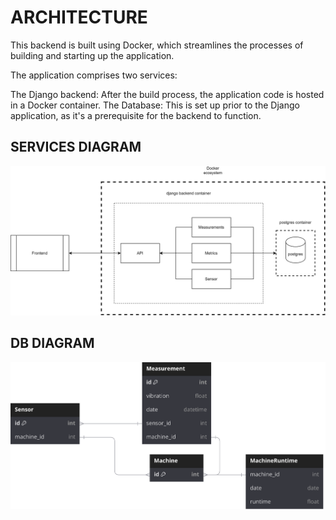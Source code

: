 # ARCHITECTURE

This backend is built using Docker, which streamlines the processes of building and starting up the application.

The application comprises two services:

The Django backend: After the build process, the application code is hosted in a Docker container.
The Database: This is set up prior to the Django application, as it's a prerequisite for the backend to function.

## SERVICES DIAGRAM

![System Architecture Diagram](./maper_back_chall_system_architecture.svg)


## DB DIAGRAM

![Database diagram](./database_diagram.svg)